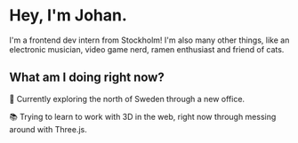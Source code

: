 # Hey, I'm Johan.

I'm a frontend dev intern from Stockholm! I'm also many other things, like an electronic musician, video game nerd, ramen enthusiast and friend of cats.

## What am I doing right now?
🚀 Currently exploring the north of Sweden through a new office.

📚 Trying to learn to work with 3D in the web, right now through messing around with Three.js.
